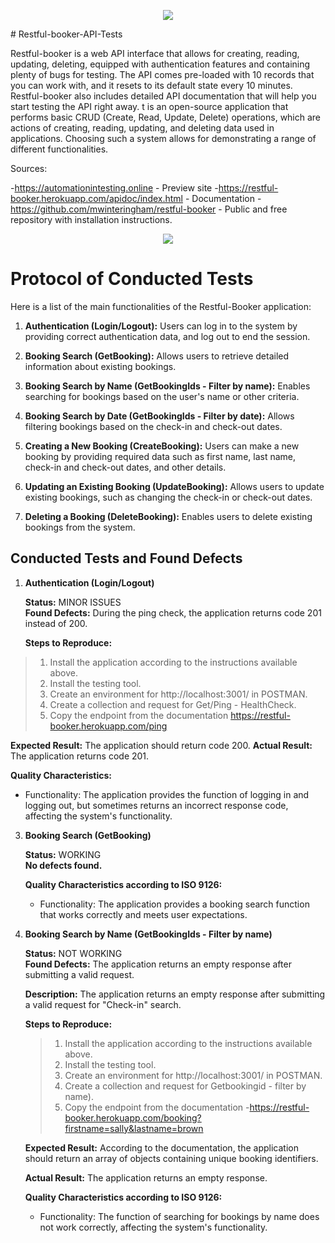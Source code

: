 <p align="center">
    <img src="https://skillicons.dev/icons?i=github,postman,github,postman,github,postman,github,postman,github,postman,github,postman,github,postman,github" />
</p>
# Restful-booker-API-Tests

Restful-booker is a web API interface that allows for creating, reading, updating, deleting, equipped with authentication features and containing plenty of bugs for testing. The API comes pre-loaded with 10 records that you can work with, and it resets to its default state every 10 minutes. Restful-booker also includes detailed API documentation that will help you start testing the API right away. 
t is an open-source application that performs basic CRUD (Create, Read, Update, Delete) operations, which are actions of creating, reading, updating, and deleting data used in applications. Choosing such a system allows for demonstrating a range of different functionalities.

Sources:

-https://automationintesting.online - Preview site
-https://restful-booker.herokuapp.com/apidoc/index.html - Documentation
-https://github.com/mwinteringham/restful-booker - Public and free repository with installation instructions.

<p align="center">
    <img src="https://skillicons.dev/icons?i=github,postman,github,postman,github,postman,github,postman,github,postman,github,postman,github,postman,github" />
</p>

# Protocol of Conducted Tests

Here is a list of the main functionalities of the Restful-Booker application:

1. **Authentication (Login/Logout):** Users can log in to the system by providing correct authentication data, and log out to end the session.

2. **Booking Search (GetBooking):** Allows users to retrieve detailed information about existing bookings.

3. **Booking Search by Name (GetBookingIds - Filter by name):** Enables searching for bookings based on the user's name or other criteria.

4. **Booking Search by Date (GetBookingIds - Filter by date):** Allows filtering bookings based on the check-in and check-out dates.

5. **Creating a New Booking (CreateBooking):** Users can make a new booking by providing required data such as first name, last name, check-in and check-out dates, and other details.

6. **Updating an Existing Booking (UpdateBooking):** Allows users to update existing bookings, such as changing the check-in or check-out dates.

7. **Deleting a Booking (DeleteBooking):** Enables users to delete existing bookings from the system.

## Conducted Tests and Found Defects

1) **Authentication (Login/Logout)**

   **Status:** MINOR ISSUES  
   **Found Defects:** During the ping check, the application returns code 201 instead of 200.  
   
   **Steps to Reproduce:**
  > 1. Install the application according to the instructions available above.
  > 2. Install the testing tool.
  > 3. Create an environment for http://localhost:3001/ in POSTMAN.
  > 4. Create a collection and request for Get/Ping - HealthCheck.
  > 5. Copy the endpoint from the documentation https://restful-booker.herokuapp.com/ping
   
   **Expected Result:** The application should return code 200.
   **Actual Result:** The application returns code 201.
   
   **Quality Characteristics:**
   - Functionality: The application provides the function of logging in and logging out, but sometimes returns an incorrect response code, affecting the system's functionality.

3) **Booking Search (GetBooking)**

   **Status:** WORKING  
   **No defects found.**  
   
   **Quality Characteristics according to ISO 9126:**  
   - Functionality: The application provides a booking search function that works correctly and meets user expectations.

3) **Booking Search by Name (GetBookingIds - Filter by name)**

   **Status:** NOT WORKING  
   **Found Defects:** The application returns an empty response after submitting a valid request.  
   
   **Description:**
   The application returns an empty response after submitting a valid request for "Check-in" search.  
   
   **Steps to Reproduce:**
   >1. Install the application according to the instructions available above.
   >2. Install the testing tool.
   >3. Create an environment for http://localhost:3001/ in POSTMAN.
   >4. Create a collection and request for Getbookingid - filter by name).
   >5. Copy the endpoint from the documentation -https://restful-booker.herokuapp.com/booking?firstname=sally&lastname=brown
   
   **Expected Result:**
   According to the documentation, the application should return an array of objects containing unique booking identifiers.
   
   **Actual Result:**
   The application returns an empty response.
   
   **Quality Characteristics according to ISO 9126:**
   - Functionality: The function of searching for bookings by name does not work correctly, affecting the system's functionality.